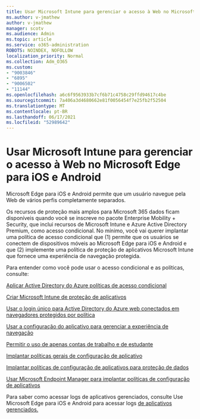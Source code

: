 ```yaml
---
title: Usar Microsoft Intune para gerenciar o acesso à Web no Microsoft Edge para iOS e Android
ms.author: v-jmathew
author: v-jmathew
manager: scotv
ms.audience: Admin
ms.topic: article
ms.service: o365-administration
ROBOTS: NOINDEX, NOFOLLOW
localization_priority: Normal
ms.collection: Adm_O365
ms.custom:
- "9003846"
- "6895"
- "9006502"
- "11144"
ms.openlocfilehash: a6c6f9563933b7cf6b71c4758c29ffd94617c4be
ms.sourcegitcommit: 7a406a3d4680662e81f0056454f7e25fb2f52504
ms.translationtype: MT
ms.contentlocale: pt-BR
ms.lasthandoff: 06/17/2021
ms.locfileid: "52989642"
---
```

# <a name="use-microsoft-intune-to-manage-web-access-in-microsoft-edge-for-ios-and-android"></a>Usar Microsoft Intune para gerenciar o acesso à Web no Microsoft Edge para iOS e Android

Microsoft Edge para iOS e Android permite que um usuário navegue pela Web de vários perfis completamente separados.

Os recursos de proteção mais amplos para Microsoft 365 dados ficam disponíveis quando você se inscreve no pacote Enterprise Mobility + Security, que inclui recursos de Microsoft Intune e Azure Active Directory Premium, como acesso condicional. No mínimo, você vai querer implantar uma política de acesso condicional que (1) permite que os usuários se conectem de dispositivos móveis ao Microsoft Edge para iOS e Android e que (2) implemente uma política de proteção de aplicativos Microsoft Intune que fornece uma experiência de navegação protegida.

Para entender como você pode usar o acesso condicional e as políticas, consulte:

[Aplicar Active Directory do Azure políticas de acesso condicional](https://go.microsoft.com/fwlink/?linkid=2132481)

[Criar Microsoft Intune de proteção de aplicativos](https://go.microsoft.com/fwlink/?linkid=2132651)

[Usar o login único para Active Directory do Azure web conectados em navegadores protegidos por política](https://go.microsoft.com/fwlink/?linkid=2132482)

[Usar a configuração do aplicativo para gerenciar a experiência de navegação](https://go.microsoft.com/fwlink/?linkid=2132483)

[Permitir o uso de apenas contas de trabalho e de estudante](https://go.microsoft.com/fwlink/?linkid=2132652)

[Implantar políticas gerais de configuração de aplicativo](https://go.microsoft.com/fwlink/?linkid=2132653)

[Implantar políticas de configuração de aplicativos para proteção de dados](https://go.microsoft.com/fwlink/?linkid=2132654)

[Usar Microsoft Endpoint Manager para implantar políticas de configuração de aplicativos](https://go.microsoft.com/fwlink/?linkid=2132707)

Para saber como acessar logs de aplicativos gerenciados, consulte Use Microsoft Edge para iOS e Android para acessar logs [de aplicativos gerenciados.](https://go.microsoft.com/fwlink/?linkid=2132578)
